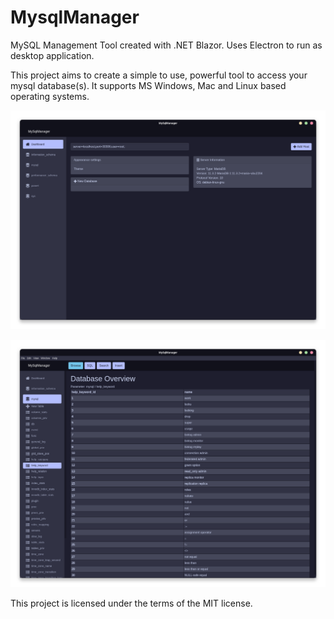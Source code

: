 # MysqlManager
MySQL Management Tool created with .NET Blazor. Uses Electron to run as desktop application.

This project aims to create a simple to use, powerful tool to access your mysql database(s). It supports MS Windows, Mac and Linux based operating systems.

![Alt text](/readme/dashboard.png?raw=true "Dashboard")

![Alt text](/readme/tableOverview.png?raw=true "Table Overview")

This project is licensed under the terms of the MIT license.
